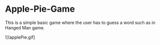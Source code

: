 # Apple-Pie-Game
This is a simple basic game where the user has to guess a word such as in Hanged Man game.

![(applePie.gif]
